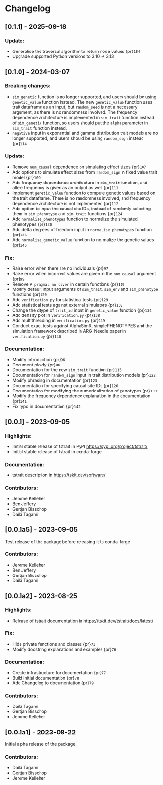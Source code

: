 # Changelog

## [0.1.1] - 2025-09-18

### Update:

- Generalise the traversal algorithm to return node values {pr}`154`
- Upgrade supported Python versions to 3.10 -> 3.13

## [0.1.0] - 2024-03-07

### Breaking changes:

- `sim_genetic` function is no longer supported, and users should be using `genetic_value` function instead. The new `genetic_value` function uses trait dataframe as an input, but `random_seed` is not a necessary argument, as there is no randomness involved. The frequency dependence architecture is implemented in `sim_trait` function instead of `sim_genetic` function, so users should put the `alpha` parameter in `sim_trait` function instead.
- `negative` input in exponential and gamma distribution trait models are no longer supported, and users should be using `random_sign` instead {pr}`114`

### Update:

- Remove `num_causal` dependence on simulating effect sizes {pr}`107`
- Add options to simulate effect sizes from `random_sign` in fixed value trait model {pr}`109`
- Add frequency dependence architecture in `sim_trait` function, and allele frequency is given as an output as well {pr}`111`
- Implement `genetic_value` function to compute genetic values based on the trait dataframe. There is no randomness involved, and frequency dependence architecture is not implemented {pr}`112`
- Add option to input the causal site IDs, instead of randomly selecting them in `sim_phenotype` and `sim_trait` functions {pr}`124`
- Add `normalise_phenotypes` function to normalize the simulated phenotypes {pr}`130`
- Add delta degrees of freedom input in `normalise_phenotypes` function {pr}`136`
- Add `normalise_genetic_value` function to normalize the genetic values {pr}`145`

### Fix:

- Raise error when there are no individuals {pr}`97`
- Raise error when incorrect values are given in the `num_causal` argument {pr}`99`
- Remove `# pragma: no cover` in certain functions {pr}`119`
- Modify default input arguments of `sim_trait`, `sim_env` and `sim_phenotype` functions {pr}`120`
- Add `verification.py` for statistical tests {pr}`129`
- Add statistical tests against external simulators {pr}`132`
- Change the dtype of `trait_id` input in `genetic_value` function {pr}`134`
- Add density plot in `verification.py` {pr}`138`
- Add multithreading in `verification.py` {pr}`139`
- Conduct exact tests against AlphaSimR, simplePHENOTYPES and the simulation framework described in ARG-Needle paper in `verification.py` {pr}`140`

### Documentation:

- Modify introduction {pr}`96`
- Document ploidy {pr}`98`
- Documentation for the new `sim_trait` function {pr}`115`
- Documentation for `random_sign` input in trait distribution models {pr}`122`
- Modify phrasing in documentation {pr}`123`
- Documentation for specifying causal site IDs {pr}`126`
- Documentation for modifying the numericalization of genotypes {pr}`133`
- Modify the frequency dependence explanation in the documentation {pr}`141`
- Fix typo in documentation {pr}`142`


## [0.0.1] - 2023-09-05

### Highlights:

- Initial stable release of tstrait in PyPI https://pypi.org/project/tstrait/
- Initial stable release of tstrait in conda-forge 

### Documentation:

- tstrait description in https://tskit.dev/software/

### Contributors:

- Jerome Kelleher
- Ben Jeffery
- Gertjan Bisschop
- Daiki Tagami

## [0.0.1a5] - 2023-09-05

Test release of the package before releasing it to conda-forge

### Contributors:

- Jerome Kelleher
- Ben Jeffery
- Gertjan Bisschop
- Daiki Tagami

## [0.0.1a2] - 2023-08-25

### Highlights:

- Release of tstrait documentation in https://tskit.dev/tstrait/docs/latest/

### Fix:

- Hide private functions and classes {pr}`73`
- Modify docstring explanations and examples {pr}`76`

### Documentation:

- Create infrastructure for documentation {pr}`77`
- Build initial documentation {pr}`78`
- Add Changelog to documentation {pr}`79`

### Contributors:

- Daiki Tagami
- Gertjan Bisschop
- Jerome Kelleher

## [0.0.1a1] - 2023-08-22

Initial alpha release of the package.

### Contributors:

- Daiki Tagami
- Gertjan Bisschop
- Jerome Kelleher
